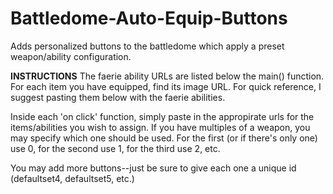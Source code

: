 # Battledome-Auto-Equip-Buttons
Adds personalized buttons to the battledome which apply a preset weapon/ability configuration.

<b>INSTRUCTIONS</b>
The faerie ability URLs are listed below the main() function.
For each item you have equipped, find its image URL. For quick reference, I suggest pasting them below with the faerie abilities.

Inside each 'on click' function, simply paste in the appropirate urls for the items/abilities you wish to assign.
If you have multiples of a weapon, you may specify which one should be used. For the first (or if there's only one) use 0, for the second use 1, for the third use 2, etc.

You may add more buttons--just be sure to give each one a unique id (defaultset4, defaultset5, etc.)
